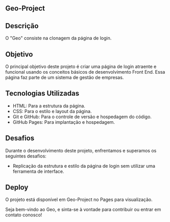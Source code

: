 ## Geo-Project
## Descrição
O "Geo" consiste na clonagem da página de login.

## Objetivo
O principal objetivo deste projeto é criar uma página de login atraente e funcional usando os conceitos básicos de desenvolvimento Front End. Essa página faz parte de um sistema de gestão de empresas.

## Tecnologias Utilizadas
- HTML: Para a estrutura da página.
- CSS: Para o estilo e layout da página.
- Git e GitHub: Para o controle de versão e hospedagem do código.
- GitHub Pages: Para implantação e hospedagem.
## Desafios
Durante o desenvolvimento deste projeto, enfrentamos e superamos os seguintes desafios:

- Replicação da estrutura e estilo da página de login sem utilizar uma ferramenta de interface.


## Deploy
O projeto está disponível em Geo-Project no Pages para visualização.

Seja bem-vindo ao Geo, e sinta-se à vontade para contribuir ou entrar em contato conosco!
